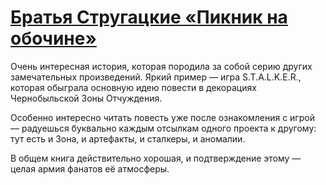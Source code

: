 # [Братья Стругацкие «Пикник на обочине»](https://vk.com/ip.biblioworm?w=wall-102814293_14)

Очень интересная история, которая породила за собой серию других замечательных произведений.
Яркий пример — игра S.T.A.L.K.E.R., которая обыграла основную идею повести в декорациях Чернобыльской Зоны Отчуждения.

Особенно интересно читать повесть уже после ознакомления с игрой — радуешься буквально каждым отсылкам одного проекта к другому: тут есть и Зона, и артефакты, и сталкеры, и аномалии.

В общем книга действительно хорошая, и подтверждение этому — целая армия фанатов её атмосферы.